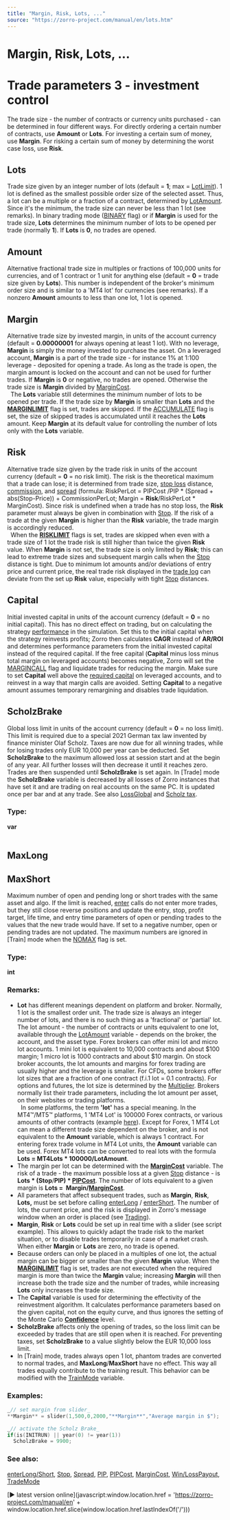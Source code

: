 ```yaml
---
title: "Margin, Risk, Lots, ..."
source: "https://zorro-project.com/manual/en/lots.htm"
---
```


# Margin, Risk, Lots, ...

# Trade parameters 3 - investment control

The trade size - the number of contracts or currency units purchased - can be determined in four different ways. For directly ordering a certain number of contracts, use **Amount** or **Lots**. For investing a certain sum of money, use **Margin**. For risking a certain sum of money by determining the worst case loss, use **Risk**.

## Lots

Trade size given by an integer number of lots (default = **1**; max = [LotLimit](pip.md)). 1 lot is defined as the smallest possible order size of the selected asset. Thus, a lot can be a multiple or a fraction of a contract, determined by [LotAmount](192_PIP_PIPCost_Leverage.md). Since it's the minimum, the trade size can never be less than 1 lot (see remarks). In binary trading mode ([BINARY](mode.md) flag) or if **Margin** is used for the trade size, **Lots** determines the minimum number of lots to be opened per trade (normally **1**). If **Lots** is **0**, no trades are opened.

## Amount

Alternative fractional trade size in multiples or fractions of 100,000 units for currencies, and of 1 contract or 1 unit for anything else (default = **0** = trade size given by **Lots**). This number is independent of the broker's minimum order size and is similar to a 'MT4 lot' for currencies (see remarks). If a nonzero **Amount** amounts to less than one lot, 1 lot is opened.

## Margin

Alternative trade size by invested margin, in units of the account currency (default = **0.00000001** for always opening at least 1 lot). With no leverage, **Margin** is simply the money invested to purchase the asset. On a leveraged account, **Margin** is a part of the trade size - for instance 1% at 1:100 leverage - deposited for opening a trade. As long as the trade is open, the margin amount is locked on the account and can not be used for further trades. If **Margin** is **0** or negative, no trades are opened. Otherwise the trade size is **Margin** divided by [MarginCost](192_PIP_PIPCost_Leverage.md).  
  The **Lots** variable still determines the minimum number of lots to be opened per trade. If the trade size by **Margin** is smaller than **Lots** and the **[MARGINLIMIT](018_TradeMode.md)** flag is set, trades are skipped. If the [ACCUMULATE](018_TradeMode.md) flag is set, the size of skipped trades is accumulated until it reaches the **Lots** amount. Keep **Margin** at its default value for controlling the number of lots only with the **Lots** variable.  

## Risk

Alternative trade size given by the trade risk in units of the account currency (default = **0** = no risk limit). The risk is the theoretical maximum that a trade can lose; it is determined from trade size, [stop loss](188_Stop_Profit_Trail_Entry.md) distance, [commission](191_Spread_Commission.md), and [spread](191_Spread_Commission.md) (formula: RiskPerLot = PIPCost /PIP \* (Spread + abs(Stop-Price)) + CommissionPerLot; Margin = **Risk**/RiskPerLot \* MarginCost). Since risk is undefined when a trade has no stop loss, the **Risk** parameter must always be given in combination with [Stop](188_Stop_Profit_Trail_Entry.md). If the risk of a trade at the given **Margin** is higher than the **Risk** variable, the trade margin is accordingly reduced.  
  When the **[RISKLIMIT](018_TradeMode.md)** flags is set, trades are skipped when even with a trade size of 1 lot the trade risk is still higher than twice the given **Risk** value. When **Margin** is not set, the trade size is only limited by **Risk**; this can lead to extreme trade sizes and subsequent margin calls when the [Stop](188_Stop_Profit_Trail_Entry.md) distance is tight. Due to minimum lot amounts and/or deviations of entry price and current price, the real trade risk displayed in the [trade log](010_Log_Messages.md) can deviate from the set up **Risk** value, especially with tight [Stop](188_Stop_Profit_Trail_Entry.md) distances.  

## Capital

Initial invested capital in units of the account currency (default = **0** = no initial capital). This has no direct effect on trading, but on calculating the strategy [performance](012_Performance_Report.md) in the simulation. Set this to the initial capital when the strategy reinvests profits; Zorro then calculates **CAGR** instead of **AR/ROI** and determines performance parameters from the initial invested capital instead of the required capital. If the free capital (**Capital** minus loss minus total margin on leveraged accounts) becomes negative, Zorro will set the [MARGINCALL](013_Asset_Account_Lists.md) flag and liquidate trades for reducing the margin. Make sure to set **Capital** well above the [required capital](performance.htm#capital) on leveraged accounts, and to reinvest in a way that margin calls are avoided. Setting **Capital** to a negative amount assumes temporary remargining and disables trade liquidation.

## ScholzBrake

Global loss limit in units of the account currency (default = **0** = no loss limit). This limit is required due to a special 2021 German tax law invented by finance minister Olaf Scholz. Taxes are now due for all winning trades, while for losing trades only EUR 10,000 per year can be deducted. Set **ScholzBrake** to the maximum allowed loss at session start and at the begin of any year. All further losses will then decrease it until it reaches zero. Trades are then suspended until **ScholzBrake** is set again. In \[Trade\] mode the **ScholzBrake** variable is decreased by all losses of Zorro instances that have set it and are trading on real accounts on the same PC. It is updated once per bar and at any trade. See also [LossGlobal](winloss.md) and [Scholz tax](012_Performance_Report.md).

### Type:

**var**  
 

## MaxLong

## MaxShort

Maximum number of open and pending long or short trades with the same asset and algo. If the limit is reached, [enter](buyLong.md) calls do not enter more trades, but they still close reverse positions and update the entry, stop, profit target, life time, and entry time parameters of open or pending trades to the values that the new trade would have. If set to a negative number, open or pending trades are not updated. The maximum numbers are ignored in \[Train\] mode when the [NOMAX](016_OptimalF_money_management.md) flag is set. 

### Type:

**int** 

### Remarks:

*   **Lot** has different meanings dependent on platform and broker. Normally, 1 lot is the smallest order unit. The trade size is always an integer number of lots, and there is no such thing as a 'fractional' or 'partial' lot. The lot amount - the number of contracts or units equivalent to one lot, available through the [LotAmount](192_PIP_PIPCost_Leverage.md) variable - depends on the broker, the account, and the asset type. Forex brokers can offer mini lot and micro lot accounts. 1 mini lot is equivalent to 10,000 contracts and about $100 margin; 1 micro lot is 1000 contracts and about $10 margin. On stock broker accounts, the lot amounts and margins for forex trading are usually higher and the leverage is smaller. For CFDs, some brokers offer lot sizes that are a fraction of one contract (f.i.1 lot = 0.1 contracts). For options and futures, the lot size is determined by the [Multiplier](contracts.md). Brokers normally list their trade parameters, including the lot amount per asset, on their websites or trading platforms.  
      In some platforms, the term **'lot'** has a special meaning. In the MT4™/MT5™ platforms, 1 'MT4 Lot' is 100000 Forex contracts, or various amounts of other contracts (example [here](https://www.hercules.finance/faq/is-lot-sizecontract-size-different-for-each-cfd-symbol-on-hotforex-mt4/)). Except for Forex, 1 MT4 Lot can mean a different trade size dependent on the broker, and is not equivalent to the **Amount** variable, which is always 1 contract. For entering forex trade volume in MT4 Lot units, the **Amount** variable can be used. Forex MT4 lots can be converted to real lots with the formula **Lots = MT4Lots \* 100000/LotAmount**.
*   The margin per lot can be determined with the **[MarginCost](192_PIP_PIPCost_Leverage.md)** variable. The risk of a trade - the maximum possible loss at a given [Stop](stop) distance - is **Lots \* (Stop**/**PIP) \* [PIPCost](192_PIP_PIPCost_Leverage.md)**. The number of lots equivalent to a given margin is **Lots =  Margin/[MarginCost](192_PIP_PIPCost_Leverage.md)**.
*   All parameters that affect subsequent trades, such as **Margin**, **Risk**, **Lots,** must be set before calling [enterLong](buylong.md) / [enterShort](buylong.md). The number of lots, the current price, and the risk is displayed in Zorro's message window when an order is placed (see [Trading](trading.md)).
*   **Margin**, **Risk** or **Lots** could be set up in real time with a slider (see script example). This allows to quickly adapt the trade risk to the market situation, or to disable trades temporarily in case of a market crash. When either **Margin** or **Lots** are zero, no trade is opened.
*   Because orders can only be placed in a multiples of one lot, the actual margin can be bigger or smaller than the given **Margin** value. When the **[MARGINLIMIT](018_TradeMode.md)** flag is set, trades are not executed when the required margin is more than twice the **Margin** value; increasing **Margin** will then increase both the trade size and the number of trades, while increasing **Lots** only increases the trade size.
*   The **Capital** variable is used for determining the effectivity of the reinvestment algorithm. It calculates performance parameters based on the given capital, not on the equity curve, and thus ignores the setting of the Monte Carlo **[Confidence](montecarlo.md)** level.
*   **ScholzBrake** affects only the opening of trades, so the loss limit can be exceeded by trades that are still open when it is reached. For preventing taxes, set **ScholzBrake** to a value slightly below the EUR 10,000 loss limit.
*   In \[Train\] mode, trades always open 1 lot, phantom trades are converted to normal trades, and **MaxLong**/**MaxShort** have no effect. This way all trades equally contribute to the training result. This behavior can be modified with the [TrainMode](016_OptimalF_money_management.md) variable.

### Examples:

```c
_// set margin from slider_
**Margin** = slider(1,500,0,2000,"**Margin**","Average margin in $");

_// activate the Scholz Brake_
if(is(INITRUN) || year(0) != year(1))
  ScholzBrake = 9900;
```

### See also:

[enterLong/Short](buylong.md), [Stop](188_Stop_Profit_Trail_Entry.md), [Spread](191_Spread_Commission.md), [PIP](192_PIP_PIPCost_Leverage.md), [PIPCost](192_PIP_PIPCost_Leverage.md), [MarginCost](192_PIP_PIPCost_Leverage.md), [Win/LossPayout](191_Spread_Commission.md), [TradeMode](018_TradeMode.md)

[► latest version online](javascript:window.location.href = 'https://zorro-project.com/manual/en' + window.location.href.slice\(window.location.href.lastIndexOf\('/'\)\))